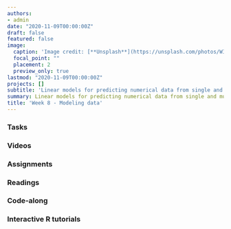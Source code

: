 ```yaml
---
authors:
- admin
date: "2020-11-09T00:00:00Z"
draft: false
featured: false
image:
  caption: 'Image credit: [**Unsplash**](https://unsplash.com/photos/WI5PNcoFFN4)'
  focal_point: ""
  placement: 2
  preview_only: true
lastmod: "2020-11-09T00:00:00Z"
projects: []
subtitle: 'Linear models for predicting numerical data from single and multiple variables :chart_with_upwards_trend:'
summary: Linear models for predicting numerical data from single and multiple variables.
title: 'Week 8 - Modeling data'
---
```


### Tasks

### Videos

### Assignments

### Readings

### Code-along

### Interactive R tutorials

<!--

### Schedule

| <div style="width:60px"></div>  | <div style="width:420px"></div> |  <div style="width:190px"></div>   |
|---:|---|---|
| Lec 15     | [Modeling non-linear relationships](/slides/w8_d1-modeling-non-linear-relationships/w8_d1-modeling-non-linear-relationships.html) |
| Lab 08     | [Modeling course evaluations, Pt. 2](/labs/lab-08/lab-08-model-course-evals-again.html) | **Due:** Fri, 8 Nov, 17:00 |
| Lec 16     | [Linear model with multiple predictors](/slides/w8_d2-linear-model-multiple-predictors/w8_d2-linear-model-multiple-predictors.html) |
| HW 08      | [Bike rentals in DC](/hw/hw-08/hw-08-bike-rentals-dc.html) | **Due:** Wed, 13 Nov, 17:00 |
| OQ 08      | [Multiple linear regression](https://minecr.shinyapps.io/08-modeling-multiple/) | **Due:** Fri, 22 Nov, 17:00 (note extended time) |

### Readings

| <div style="width:60px"></div>  | <div style="width:420px"></div>  |  <div style="width:190px"></div> |
|----:|---|---|
| :open_book: | OS: [Chp 9 - Multiple regression](https://www.openintro.org/stat/textbook.php?stat_book=os), Sections 9.1 - 9.4 | **Required** |

-->
